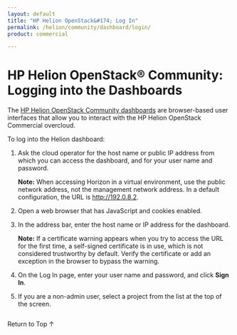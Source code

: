 ```yaml
---
layout: default
title: "HP Helion OpenStack&#174; Log In"
permalink: /helion/community/dashboard/login/
product: commercial

---
```

<!--PUBLISHED-->

<script>

function PageRefresh {
onLoad="window.refresh"
}

PageRefresh();

</script>

<!--
<p style="font-size: small;"> <a href="/helion/openstack/managing/volumes/">&#9664; PREV</a> | <a href="/helion/openstack/dashboard/users/">&#9650; UP</a> | <a href="/helion/openstack/managing/routers/">NEXT &#9654;</a> </p>
-->

# HP Helion OpenStack&reg; Community: Logging into the Dashboards

The [HP Helion OpenStack Community dashboards](/helion/community/dashboard/how-works/) are browser-based user interfaces that allow you to interact with the HP Helion OpenStack Commercial overcloud.

To log into the Helion dashboard:

1. Ask the cloud operator for the host name or public IP address from which you can access the dashboard, and for your user name and password.

	**Note:** When accessing Horizon in a virtual environment, use the public network address, not the management network address. In a default configuration, the URL is http://192.0.8.2.


2. Open a web browser that has JavaScript and cookies enabled.

3. In the address bar, enter the host name or IP address for the dashboard.

	**Note:** If a certificate warning appears when you try to access the URL for the first time, a self-signed certificate is in use, which is not considered trustworthy by default. Verify the certificate or add an exception in the browser to bypass the warning.

4. On the Log In page, enter your user name and password, and click **Sign In**.

5. If you are a non-admin user, select a project from the list at the top of the screen.

<img src="media/HorizonProjectMenu.png" alt="" />


<a href="#top" style="padding:14px 0px 14px 0px; text-decoration: none;"> Return to Top &#8593;</a>
